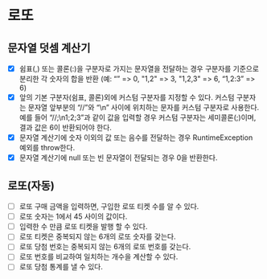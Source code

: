 # 로또
## 문자열 덧셈 계산기
- [x] 쉼표(,) 또는 콜론(:)을 구분자로 가지는 문자열을 전달하는 경우 구분자를 기준으로 분리한 각 숫자의 합을 반환 (예: “” => 0, "1,2" => 3, "1,2,3" => 6, “1,2:3” => 6)
- [x] 앞의 기본 구분자(쉼표, 콜론)외에 커스텀 구분자를 지정할 수 있다. 커스텀 구분자는 문자열 앞부분의 “//”와 “\n” 사이에 위치하는 문자를 커스텀 구분자로 사용한다. 예를 들어 “//;\n1;2;3”과 같이 값을 입력할 경우 커스텀 구분자는 세미콜론(;)이며, 결과 값은 6이 반환되어야 한다.
- [x] 문자열 계산기에 숫자 이외의 값 또는 음수를 전달하는 경우 RuntimeException 예외를 throw한다.
- [x] 문자열 계산기에 null 또는 빈 문자열이 전달되는 경우 0을 반환한다.   

## 로또(자동)
- [ ] 로또 구매 금액을 입력하면, 구입한 로또 티켓 수를 알 수 있다.
- [ ] 로또 숫자는 1에서 45 사이의 값이다.
- [ ] 입력한 수 만큼 로또 티켓을 발행 할 수 있다.
- [ ] 로또 티켓은 중복되지 않는 6개의 로또 숫자를 갖는다.
- [ ] 로또 당첨 번호는 중복되지 않는 6개의 로또 번호를 갖는다.
- [ ] 로또 번호를 비교하여 일치하는 개수을 계산할 수 있다.
- [ ] 로또 당첨 통계를 낼 수 있다. 